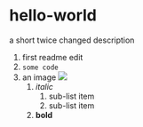 # hello-world
a short twice changed description
1. first readme edit
1. `some code`
1. an image ![](https://cdn.pixabay.com/photo/2017/09/29/12/33/spotted-hyena-2798926__180.jpg)
	1. _italic_
		1. sub-list item
		1. sub-list item
	1. __bold__
